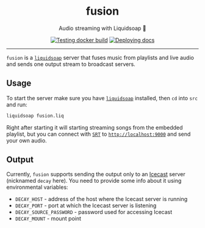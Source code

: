 <h1 align="center">fusion</h1>

<div align="center">

Audio streaming with Liquidsoap 🧼

[![Testing docker build](https://github.com/radio-aktywne/fusion/actions/workflows/docker-build.yml/badge.svg)](https://github.com/radio-aktywne/fusion/actions/workflows/docker-build.yml)
[![Deploying docs](https://github.com/radio-aktywne/fusion/actions/workflows/docs.yml/badge.svg)](https://github.com/radio-aktywne/fusion/actions/workflows/docs.yml)

</div>

---

`fusion` is a [`liquidsoap`](https://www.liquidsoap.info) server that fuses music from playlists and live audio and sends one output stream to broadcast servers.

## Usage

To start the server make sure you have [`liquidsoap`](https://www.liquidsoap.info) installed, then `cd` into `src` and run:

```sh
liquidsoap fusion.liq
```

Right after starting it will starting streaming songs from the embedded playlist,
but you can connect with [`SRT`](https://www.haivision.com/products/srt-secure-reliable-transport/) to [`http://localhost:9000`](http://localhost:9000) and send your own audio.

## Output

Currently, `fusion` supports sending the output only to an [Icecast](https://icecast.org) server (nicknamed `decay` here).
You need to provide some info about it using environmental variables:

- `DECAY_HOST` - address of the host where the Icecast server is running
- `DECAY_PORT` - port at which the Icecast server is listening
- `DECAY_SOURCE_PASSWORD` - password used for accessing Icecast
- `DECAY_MOUNT` - mount point
